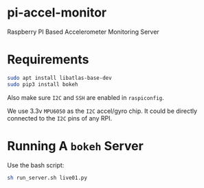 # pi-accel-monitor
Raspberry PI Based Accelerometer Monitoring Server 

# Requirements
```bash
sudo apt install libatlas-base-dev
sudo pip3 install bokeh
```

Also make sure `I2C` and `SSH` are enabled in `raspiconfig`.

We use 3.3v `MPU6050` as the `I2C` accel/gyro chip. It could be directly connected to the `I2C` pins of any RPI.

# Running A `bokeh` Server
Use the bash script:
```bash
sh run_server.sh live01.py
```
 
